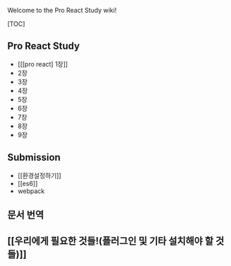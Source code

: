 Welcome to the Pro React Study wiki!

[TOC]

## Pro React Study
* [[[pro react] 1장]]
* 2장  
* 3장  
* 4장  
* 5장  
* 6장
* 7장
* 8장
* 9장

## Submission
* [[환경설정하기]]
* [[es6]]
* webpack


## 문서 번역

## [[우리에게 필요한 것들!(플러그인 및 기타 설치해야 할 것들)]]